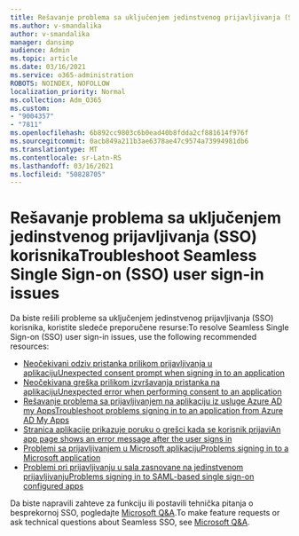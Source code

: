 ```yaml
---
title: Rešavanje problema sa uključenjem jedinstvenog prijavljivanja (SSO) korisnika
ms.author: v-smandalika
author: v-smandalika
manager: dansimp
audience: Admin
ms.topic: article
ms.date: 03/16/2021
ms.service: o365-administration
ROBOTS: NOINDEX, NOFOLLOW
localization_priority: Normal
ms.collection: Adm_O365
ms.custom:
- "9004357"
- "7811"
ms.openlocfilehash: 6b892cc9803c6b0ead40b8fdda2cf881614f976f
ms.sourcegitcommit: 0acb849a211b3ae6378ae47c9574a73994981db6
ms.translationtype: MT
ms.contentlocale: sr-Latn-RS
ms.lasthandoff: 03/16/2021
ms.locfileid: "50828705"
---
```

# <a name="troubleshoot-seamless-single-sign-on-sso-user-sign-in-issues"></a><span data-ttu-id="aacfc-102">Rešavanje problema sa uključenjem jedinstvenog prijavljivanja (SSO) korisnika</span><span class="sxs-lookup"><span data-stu-id="aacfc-102">Troubleshoot Seamless Single Sign-on (SSO) user sign-in issues</span></span>

<span data-ttu-id="aacfc-103">Da biste rešili probleme sa uključenjem jedinstvenog prijavljivanja (SSO) korisnika, koristite sledeće preporučene resurse:</span><span class="sxs-lookup"><span data-stu-id="aacfc-103">To resolve Seamless Single Sign-on (SSO) user sign-in issues, use the following recommended resources:</span></span>

- [<span data-ttu-id="aacfc-104">Neočekivani odziv pristanka prilikom prijavljivanja u aplikaciju</span><span class="sxs-lookup"><span data-stu-id="aacfc-104">Unexpected consent prompt when signing in to an application</span></span>](https://docs.microsoft.com/azure/active-directory/manage-apps/application-sign-in-unexpected-user-consent-prompt) 
- [<span data-ttu-id="aacfc-105">Neočekivana greška prilikom izvršavanja pristanka na aplikaciju</span><span class="sxs-lookup"><span data-stu-id="aacfc-105">Unexpected error when performing consent to an application</span></span>](https://docs.microsoft.com/azure/active-directory/manage-apps/application-sign-in-unexpected-user-consent-error) 
- [<span data-ttu-id="aacfc-106">Rešavanje problema sa prijavljivanjem na aplikaciju iz usluge Azure AD my Apps</span><span class="sxs-lookup"><span data-stu-id="aacfc-106">Troubleshoot problems signing in to an application from Azure AD My Apps</span></span>](https://docs.microsoft.com/azure/active-directory/manage-apps/application-sign-in-other-problem-access-panel) 
- [<span data-ttu-id="aacfc-107">Stranica aplikacije prikazuje poruku o grešci kada se korisnik prijavi</span><span class="sxs-lookup"><span data-stu-id="aacfc-107">An app page shows an error message after the user signs in</span></span>](https://docs.microsoft.com/azure/active-directory/manage-apps/application-sign-in-problem-application-error)
- [<span data-ttu-id="aacfc-108">Problemi sa prijavljivanjem u Microsoft aplikaciju</span><span class="sxs-lookup"><span data-stu-id="aacfc-108">Problems signing in to a Microsoft application</span></span>](https://docs.microsoft.com/azure/active-directory/manage-apps/application-sign-in-problem-first-party-microsoft) 
- [<span data-ttu-id="aacfc-109">Problemi pri prijavljivanju u sala zasnovane na jedinstvenom prijavljivanju</span><span class="sxs-lookup"><span data-stu-id="aacfc-109">Problems signing in to SAML-based single sign-on configured apps</span></span>](https://docs.microsoft.com/azure/active-directory/manage-apps/application-sign-in-problem-federated-sso-gallery)

<span data-ttu-id="aacfc-110">Da biste napravili zahteve za funkciju ili postavili tehnička pitanja o besprekornoj SSO, pogledajte [Microsoft Q&A](https://docs.microsoft.com/answers/topics/azure-ad-single-sign-on.html).</span><span class="sxs-lookup"><span data-stu-id="aacfc-110">To make feature requests or ask technical questions about Seamless SSO, see [Microsoft Q&A](https://docs.microsoft.com/answers/topics/azure-ad-single-sign-on.html).</span></span>

